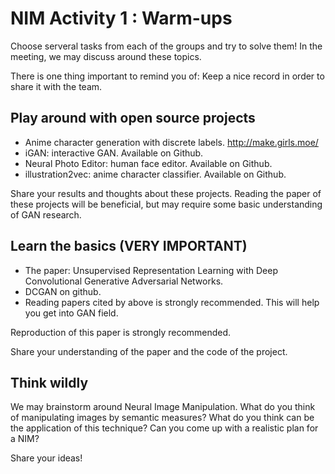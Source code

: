 # NIM Activity 1 : Warm-ups

Choose serveral tasks from each of the groups and try to solve them!
In the meeting, we may discuss around these topics.

There is one thing important to remind you of: Keep a nice record in order to share it with the team.

## Play around with open source projects

- Anime character generation with discrete labels.
http://make.girls.moe/
- iGAN: interactive GAN. Available on Github.
- Neural Photo Editor: human face editor. Available on Github.
- illustration2vec: anime character classifier. Available on Github.

Share your results and thoughts about these projects. Reading the paper of these projects will be beneficial, but may require some basic understanding of GAN research.

## Learn the basics (VERY IMPORTANT)

* The paper: Unsupervised Representation Learning with Deep Convolutional Generative Adversarial Networks.
* DCGAN on github.
* Reading papers cited by above is strongly recommended. This will help you get into GAN field.

Reproduction of this paper is strongly recommended.

Share your understanding of the paper and the code of the project.

## Think wildly

We may brainstorm around Neural Image Manipulation. What do you think of manipulating images by semantic measures? What do you think can be the application of this technique? Can you come up with a realistic plan for a NIM?

Share your ideas!